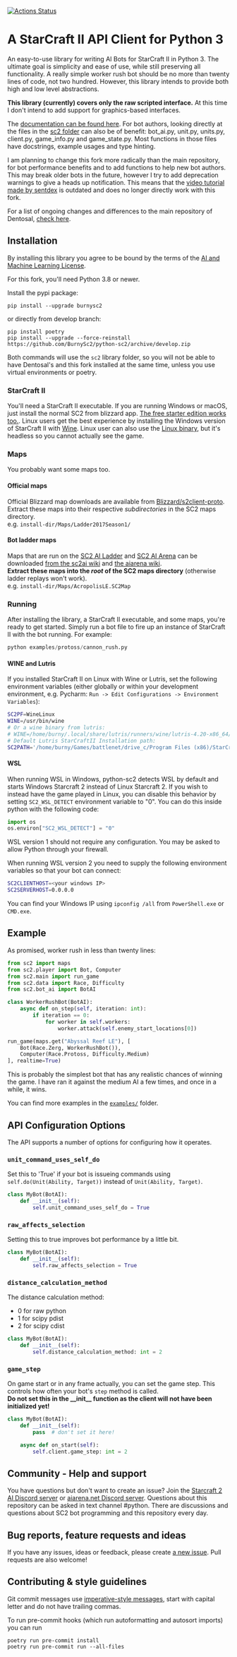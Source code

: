 [![Actions Status](https://github.com/BurnySc2/python-sc2/workflows/Tests/badge.svg)](https://github.com/BurnySc2/python-sc2/actions)

# A StarCraft II API Client for Python 3

An easy-to-use library for writing AI Bots for StarCraft II in Python 3. The ultimate goal is simplicity and ease of use, while still preserving all functionality. A really simple worker rush bot should be no more than twenty lines of code, not two hundred. However, this library intends to provide both high and low level abstractions.

**This library (currently) covers only the raw scripted interface.** At this time I don't intend to add support for graphics-based interfaces.

The [documentation can be found here](https://burnysc2.github.io/python-sc2/docs/index.html).
For bot authors, looking directly at the files in the [sc2 folder](/sc2) can also be of benefit: bot_ai.py, unit.py, units.py, client.py, game_info.py and game_state.py. Most functions in those files have docstrings, example usages and type hinting.

I am planning to change this fork more radically than the main repository, for bot performance benefits and to add functions to help new bot authors. This may break older bots in the future, however I try to add deprecation warnings to give a heads up notification. This means that the [video tutorial made by sentdex](https://pythonprogramming.net/starcraft-ii-ai-python-sc2-tutorial/) is outdated and does no longer directly work with this fork.

For a list of ongoing changes and differences to the main repository of Dentosal, [check here](https://github.com/BurnySc2/python-sc2/issues/4).

## Installation

By installing this library you agree to be bound by the terms of the [AI and Machine Learning License](http://blzdistsc2-a.akamaihd.net/AI_AND_MACHINE_LEARNING_LICENSE.html).

For this fork, you'll need Python 3.8 or newer.

Install the pypi package:
```
pip install --upgrade burnysc2
```
or directly from develop branch:
```
pip install poetry
pip install --upgrade --force-reinstall https://github.com/BurnySc2/python-sc2/archive/develop.zip
```
Both commands will use the `sc2` library folder, so you will not be able to have Dentosal's and this fork installed at the same time, unless you use virtual environments or poetry.

### StarCraft II
You'll need a StarCraft II executable. If you are running Windows or macOS, just install the normal SC2 from blizzard app. [The free starter edition works too.](https://us.battle.net/account/sc2/starter-edition/). Linux users get the best experience by installing the Windows version of StarCraft II with [Wine](https://www.winehq.org). Linux user can also use the [Linux binary](https://github.com/Blizzard/s2client-proto#downloads), but it's headless so you cannot actually see the game.

### Maps
You probably want some maps too.

#### Official maps
Official Blizzard map downloads are available from [Blizzard/s2client-proto](https://github.com/Blizzard/s2client-proto#downloads).  
Extract these maps into their respective *subdirectories* in the SC2 maps directory.  
e.g. `install-dir/Maps/Ladder2017Season1/`

#### Bot ladder maps
Maps that are run on the [SC2 AI Ladder](http://sc2ai.net/) and [SC2 AI Arena](https://aiarena.net/) can be downloaded [from the sc2ai wiki](http://wiki.sc2ai.net/Ladder_Maps) and [the aiarena wiki](https://aiarena.net/wiki/bot-development/getting-started/#wiki-toc-maps).   
**Extract these maps into the *root* of the SC2 maps directory** (otherwise ladder replays won't work).  
e.g. `install-dir/Maps/AcropolisLE.SC2Map`

### Running

After installing the library, a StarCraft II executable, and some maps, you're ready to get started. Simply run a bot file to fire up an instance of StarCraft II with the bot running. For example:

```python
python examples/protoss/cannon_rush.py
```

#### WINE and Lutris

If you installed StarCraft II on Linux with Wine or Lutris, set the following environment variables (either globally or within your development environment, e.g. Pycharm: `Run -> Edit Configurations -> Environment Variables`):

```sh
SC2PF=WineLinux
WINE=/usr/bin/wine
# Or a wine binary from lutris:
# WINE=/home/burny/.local/share/lutris/runners/wine/lutris-4.20-x86_64/bin/wine64
# Default Lutris StarCraftII Installation path:
SC2PATH='/home/burny/Games/battlenet/drive_c/Program Files (x86)/StarCraft II/'
```

#### WSL

When running WSL in Windows, python-sc2 detects WSL by default and starts Windows Starcraft 2 instead of Linux Starcraft 2.
If you wish to instead have the game played in Linux, you can disable this behavior by setting `SC2_WSL_DETECT`
environment variable to "0". You can do this inside python with the following code:
```py
import os
os.environ["SC2_WSL_DETECT"] = "0"
```  

WSL version 1 should not require any configuration. You may be asked to allow Python through your firewall.

When running WSL version 2 you need to supply the following environment variables so that your bot can connect:

```sh
SC2CLIENTHOST=<your windows IP>
SC2SERVERHOST=0.0.0.0
```

You can find your Windows IP using `ipconfig /all` from `PowerShell.exe` or `CMD.exe`.

## Example

As promised, worker rush in less than twenty lines:

```python
from sc2 import maps
from sc2.player import Bot, Computer
from sc2.main import run_game
from sc2.data import Race, Difficulty
from sc2.bot_ai import BotAI

class WorkerRushBot(BotAI):
    async def on_step(self, iteration: int):
        if iteration == 0:
            for worker in self.workers:
                worker.attack(self.enemy_start_locations[0])

run_game(maps.get("Abyssal Reef LE"), [
    Bot(Race.Zerg, WorkerRushBot()),
    Computer(Race.Protoss, Difficulty.Medium)
], realtime=True)
```

This is probably the simplest bot that has any realistic chances of winning the game. I have ran it against the medium AI a few times, and once in a while, it wins.

You can find more examples in the [`examples/`](/examples) folder.

## API Configuration Options

The API supports a number of options for configuring how it operates.

### `unit_command_uses_self_do`
Set this to 'True' if your bot is issueing commands using `self.do(Unit(Ability, Target))` instead of `Unit(Ability, Target)`.
```python
class MyBot(BotAI):
    def __init__(self):
        self.unit_command_uses_self_do = True
```

### `raw_affects_selection`
Setting this to true improves bot performance by a little bit.
```python
class MyBot(BotAI):
    def __init__(self):
        self.raw_affects_selection = True
```

### `distance_calculation_method`
The distance calculation method:
- 0 for raw python
- 1 for scipy pdist
- 2 for scipy cdist
```python
class MyBot(BotAI):
    def __init__(self):
        self.distance_calculation_method: int = 2
```

### `game_step`
On game start or in any frame actually, you can set the game step. This controls how often your bot's `step` method is called.  
__Do not set this in the \_\_init\_\_ function as the client will not have been initialized yet!__
```python
class MyBot(BotAI):
    def __init__(self):
        pass  # don't set it here!

    async def on_start(self):
        self.client.game_step: int = 2
```

## Community - Help and support

You have questions but don't want to create an issue? Join the [Starcraft 2 AI Discord server](https://discordapp.com/invite/zXHU4wM) or [aiarena.net Discord server](https://discord.gg/yDBzbtC). Questions about this repository can be asked in text channel #python. There are discussions and questions about SC2 bot programming and this repository every day.

## Bug reports, feature requests and ideas

If you have any issues, ideas or feedback, please create [a new issue](https://github.com/BurnySc2/python-sc2/issues/new). Pull requests are also welcome!


## Contributing & style guidelines

Git commit messages use [imperative-style messages](https://stackoverflow.com/a/3580764/2867076), start with capital letter and do not have trailing commas.

To run pre-commit hooks (which run autoformatting and autosort imports) you can run
```
poetry run pre-commit install
poetry run pre-commit run --all-files
```
